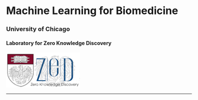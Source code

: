 # Machine Learning for Biomedicine

### University of Chicago
#### Laboratory for Zero Knowledge Discovery

<img src="logo1.png" alt="drawing" style="width:200px;"/>

---


